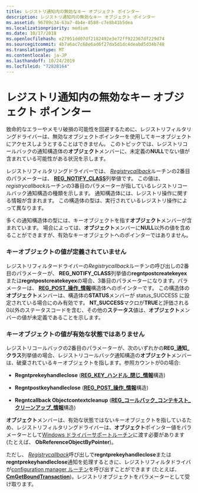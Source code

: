 ```yaml
---
title: レジストリ通知内の無効なキー オブジェクト ポインター
description: レジストリ通知内の無効なキー オブジェクト ポインター
ms.assetid: 96709c34-63a7-4b4e-8588-c7e8b41b5dea
ms.localizationpriority: medium
ms.date: 10/17/2018
ms.openlocfilehash: e27951dd07df2182492e3e72ff922367df229d74
ms.sourcegitcommit: 4b7a6ac7c68e6ad6f27da5d1dc4deabd5d34b748
ms.translationtype: MT
ms.contentlocale: ja-JP
ms.lasthandoff: 10/24/2019
ms.locfileid: "72828164"
---
```

# <a name="invalid-key-object-pointers-in-registry-notifications"></a>レジストリ通知内の無効なキー オブジェクト ポインター


致命的なエラーやメモリ破損の可能性を回避するために、レジストリフィルタリングドライバーは、無効なオブジェクトポインターを使用してキーオブジェクトにアクセスしようとすることはできません。 このトピックでは、レジストリコールバックの通知構造体の**オブジェクト**メンバーに、未定義の**NULL**でない値が含まれている可能性がある状況を示します。

レジストリフィルタリングドライバーでは、 [*Registrycallback*](https://docs.microsoft.com/windows-hardware/drivers/ddi/wdm/nc-wdm-ex_callback_function)ルーチンの2番目のパラメーターは、 [**REG\_NOTIFY\_CLASS**](https://docs.microsoft.com/windows-hardware/drivers/ddi/wdm/ne-wdm-_reg_notify_class)列挙値です。 この値は、 *registrycallback*ルーチンの3番目のパラメーターが指しているレジストリコールバック通知構造の種類を示します。 通知構造体には、レジストリ操作に関する情報が含まれます。 この構造体の型は、実行されているレジストリ操作によって異なります。

多くの通知構造体の型には、キーオブジェクトを指す**オブジェクト**メンバーが含まれています。 場合によっては、**オブジェクト**メンバーに**NULL**以外の値を含めることができますが、有効なキーオブジェクトへのポインターではありません。

### <a name="key-object-value-is-undefined"></a>キーオブジェクトの値が定義されていません

レジストリフィルタードライバーの*Registrycallback*ルーチンの呼び出しの2番目のパラメーターが、 **REG\_NOTIFY\_CLASS**列挙値の**regntpostcreatekeyex**または**regntpostcreatekeyex**の場合、3番目のパラメーターになります。パラメーターは、 [**REG\_POST\_操作\_情報**](https://docs.microsoft.com/windows-hardware/drivers/ddi/wdm/ns-wdm-_reg_post_operation_information)構造体へのポインターです。 この構造体の**オブジェクト**メンバーは、構造体の**STATUS**メンバーが status\_SUCCESS に設定されている場合にのみ有効です。 **NT\_SUCCESS**マクロが**TRUE**と評価される0以外のステータスコードを含む、その他の**ステータス**値は、**オブジェクト**メンバーの値が未定義であることを示します。

### <a name="key-object-value-is-not-in-a-valid-state"></a>キーオブジェクトの値が有効な状態ではありません

レジストリコールバックの2番目のパラメーターが、次のいずれかの**REG\_通知\_クラス**列挙値の場合、レジストリコールバック通知構造の**オブジェクト**メンバーは、破棄されているキーオブジェクトを指します。参照カウントが0の場合:

-   **Regntprekeyhandleclose** ([**REG\_KEY\_ハンドル\_閉じ\_情報**](https://docs.microsoft.com/windows-hardware/drivers/ddi/wdm/ns-wdm-_reg_key_handle_close_information)構造)

-   **Regntpostkeyhandleclose** ([**REG\_POST\_操作\_情報**](https://docs.microsoft.com/windows-hardware/drivers/ddi/wdm/ns-wdm-_reg_post_operation_information)構造)

-   **Regntcallback Objectcontextcleanup** ([**REG\_コールバック\_コンテキスト\_クリーンアップ\_情報**](https://docs.microsoft.com/windows-hardware/drivers/ddi/wdm/ns-wdm-_reg_callback_context_cleanup_information)構造)

**オブジェクト**メンバーは、有効な状態ではないキーオブジェクトを指しているため、レジストリフィルタリングドライバーは、**オブジェクト**ポインター値をパラメーターとして[Windows ドライバーサポートルーチン](https://docs.microsoft.com/windows-hardware/drivers/ddi/wdm/nf-wdm-obreferenceobjectbypointer)に渡す必要があります (たとえば、 **ObReferenceObjectByPointer**)。

ただし、 [*Registrycallback*](https://docs.microsoft.com/windows-hardware/drivers/ddi/wdm/nc-wdm-ex_callback_function)呼び出しで**regntprekeyhandleclose**または**regntprekeyhandleclose**通知を処理するときに、レジストリフィルタドライバが[configuration manager ルーチン](https://docs.microsoft.com/windows-hardware/drivers/ddi/index)を呼び出すことができます (たとえば、 [**CmGetBoundTransaction**](https://docs.microsoft.com/windows-hardware/drivers/ddi/wdm/nf-wdm-cmgetboundtransaction))。レジストリオブジェクトをパラメーターとして受け取ります。

 

 




